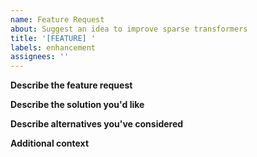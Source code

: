 ```yaml
---
name: Feature Request
about: Suggest an idea to improve sparse transformers
title: '[FEATURE] '
labels: enhancement
assignees: ''
---
```


**Describe the feature request**

**Describe the solution you'd like**

**Describe alternatives you've considered**

**Additional context**
